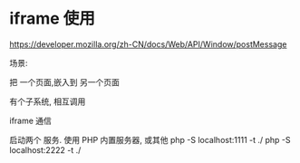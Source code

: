 # iframe 使用

https://developer.mozilla.org/zh-CN/docs/Web/API/Window/postMessage

场景:

把 一个页面,嵌入到 另一个页面

有个子系统, 相互调用

iframe 通信

启动两个 服务.
使用 PHP 内置服务器, 或其他
php -S localhost:1111 -t ./
php -S localhost:2222 -t ./


